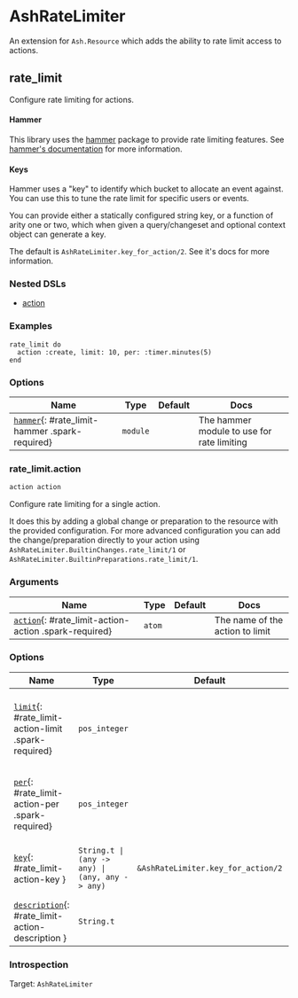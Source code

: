 <!--
This file was generated by Spark. Do not edit it by hand.
-->
# AshRateLimiter

An extension for `Ash.Resource` which adds the ability to rate limit access to actions.


## rate_limit
Configure rate limiting for actions.

#### Hammer

This library uses the [hammer](https://hex.pm/packages/hammer) package to provide
rate limiting features.  See [hammer's documentation](https://hexdocs.pm/hammer) for more information.

#### Keys

Hammer uses a "key" to identify which bucket to allocate an event against.  You can use this to tune the rate limit for specific users or events.

You can provide either a statically configured string key, or a function of arity one or two, which when given a query/changeset and optional context object can generate a key.

The default is `AshRateLimiter.key_for_action/2`. See it's docs for more information.


### Nested DSLs
 * [action](#rate_limit-action)


### Examples
```
rate_limit do
  action :create, limit: 10, per: :timer.minutes(5)
end

```




### Options

| Name | Type | Default | Docs |
|------|------|---------|------|
| [`hammer`](#rate_limit-hammer){: #rate_limit-hammer .spark-required} | `module` |  | The hammer module to use for rate limiting |



### rate_limit.action
```elixir
action action
```


Configure rate limiting for a single action.

It does this by adding a global change or preparation to the resource with the provided configuration.  For more advanced configuration you can add the change/preparation directly to your action using `AshRateLimiter.BuiltinChanges.rate_limit/1` or `AshRateLimiter.BuiltinPreparations.rate_limit/1`.






### Arguments

| Name | Type | Default | Docs |
|------|------|---------|------|
| [`action`](#rate_limit-action-action){: #rate_limit-action-action .spark-required} | `atom` |  | The name of the action to limit |
### Options

| Name | Type | Default | Docs |
|------|------|---------|------|
| [`limit`](#rate_limit-action-limit){: #rate_limit-action-limit .spark-required} | `pos_integer` |  | The maximum number of events allowed within the given period |
| [`per`](#rate_limit-action-per){: #rate_limit-action-per .spark-required} | `pos_integer` |  | The time period (in milliseconds) for in which events are counted |
| [`key`](#rate_limit-action-key){: #rate_limit-action-key } | `String.t \| (any -> any) \| (any, any -> any)` | `&AshRateLimiter.key_for_action/2` | The key used to identify the event. See above. |
| [`description`](#rate_limit-action-description){: #rate_limit-action-description } | `String.t` |  | A description of the rate limit |





### Introspection

Target: `AshRateLimiter`





<style type="text/css">.spark-required::after { content: "*"; color: red !important; }</style>
